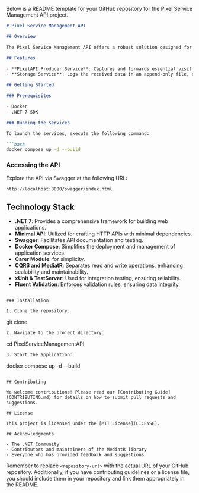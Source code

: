 Below is a README template for your GitHub repository for the Pixel Service Management API project. 

```markdown
# Pixel Service Management API

## Overview

The Pixel Service Management API offers a robust solution designed for e-commerce analytics, focusing on tracking website visits via an embedded pixel. This solution is pivotal for facilitating CRUD operations within the "Product" domain. Leveraging the power of .NET 7 and Minimal APIs, the project architecture is built upon Domain-Driven Design (DDD), Command Query Responsibility Segregation (CQRS), and the MediatR pattern, ensuring scalability and maintainability.

## Features

- **PixelAPI Producer Service**: Captures and forwards essential visit data, such as Referrer and User-Agent headers, along with the visitor's IP address.
- **Storage Service**: Logs the received data in an append-only file, ensuring data persistence and retrievability for analysis.

## Getting Started

### Prerequisites

- Docker
- .NET 7 SDK

### Running the Services

To launch the services, execute the following command:

```bash
docker compose up -d --build
```

### Accessing the API

Explore the API via Swagger at the following URL:

```
http://localhost:8000/swagger/index.html
```

## Technology Stack

- **.NET 7**: Provides a comprehensive framework for building web applications.
- **Minimal API**: Utilized for crafting HTTP APIs with minimal dependencies.
- **Swagger**: Facilitates API documentation and testing.
- **Docker Compose**: Simplifies the deployment and management of application services.
- **Carer Module**: for simplicity.
- **CQRS and MediatR**: Separates read and write operations, enhancing scalability and maintainability.
- **xUnit & TestServer**: Used for integration testing, ensuring reliability.
- **Fluent Validation**: Enforces validation rules, ensuring data integrity.

```

### Installation

1. Clone the repository:
   ```
   git clone <repository-url>
   ```
2. Navigate to the project directory:
   ```
   cd PixelServiceManagementAPI
   ```
3. Start the application:
   ```
   docker compose up -d --build
   ```

## Contributing

We welcome contributions! Please read our [Contributing Guide](CONTRIBUTING.md) for details on how to submit pull requests and suggestions.

## License

This project is licensed under the [MIT License](LICENSE).

## Acknowledgments

- The .NET Community
- Contributors and maintainers of the MediatR library
- Everyone who has provided feedback and suggestions
```

Remember to replace `<repository-url>` with the actual URL of your GitHub repository. Additionally, if you have contributing guidelines or a license file, you should include them in your repository and link them appropriately in the README.
